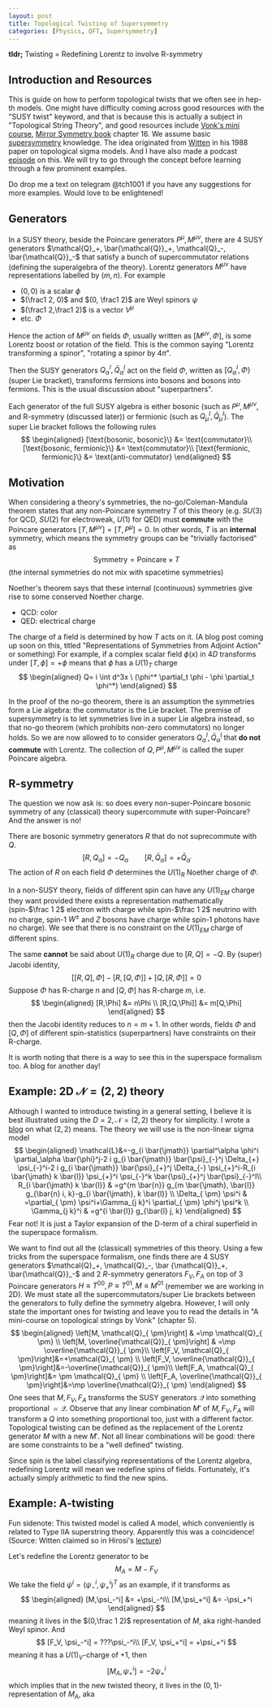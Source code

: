```yaml
---
layout: post
title: Topological Twisting of Supersymmetry
categories: [Physics, QFT, Supersymmetry]
---
```

**tldr;** Twisting = Redefining Lorentz to involve R-symmetry 
## Introduction and Resources
This is guide on how to perform topological twists that we often see in hep-th models. One might have difficulty coming across good resources with the "SUSY twist" keyword, and that is because this is actually a subject in "Topological String Theory", and good resources include [Vonk's mini course](http://arxiv.org/abs/hep-th/0504147), [Mirror Symmetry book](https://www.amazon.com/Mirror-Symmetry-Clay-Mathematics-Monographs/dp/0821829556) chapter 16. We assume basic [supersymmetry](http://www.damtp.cam.ac.uk/user/tong/susy.html) knowledge. The idea originated from [Witten](https://link.springer.com/article/10.1007/BF01466725) in his 1988 paper on topological sigma models. And I have also made a podcast [episode](https://youtu.be/6lpmmTGP9PU) on this. We will try to go through the concept before learning through a few prominent examples.

Do drop me a text on telegram @tch1001 if you have any suggestions for more examples. Would love to be enlightened!
## Generators
In a SUSY theory, beside the Poincare generators $P^{\mu}, M^{\mu\nu}$, there are 4 SUSY generators $\mathcal{Q}_+, \bar{\mathcal{Q}}_+, \mathcal{Q}_-, \bar{\mathcal{Q}}_-$ that satisfy a bunch of supercommutator relations (defining the superalgebra of the theory). Lorentz generators $M^{\mu\nu}$ have representations labelled by $(m,n)$. For example
- $(0,0)$ is a scalar $\phi$
- $(\frac1 2, 0)$ and $(0, \frac1 2)$ are Weyl spinors $\psi$
- $(\frac1 2,\frac1 2)$ is a vector $V^\mu$
- etc. $\Phi$

Hence the action of $M^{\mu\nu}$ on fields $\Phi$, usually written as $[M^{\mu\nu}, \Phi]$, is some Lorentz boost or rotation of the field. This is the common saying "Lorentz transforming a spinor", "rotating a spinor by $4\pi$".

Then the SUSY generators $Q^I_\alpha, \bar Q^I_{\dot\alpha}$ act on the field $\Phi$, written as $[Q^I_\alpha, \Phi\}$ (super Lie bracket), transforms fermions into bosons and bosons into fermions. This is the usual discussion about "superpartners".

Each generator of the full SUSY algebra is either bosonic (such as $P^\mu, M^{\mu\nu}$, and R-symmetry (discussed later)) or fermionic (such as $Q^I_\mu, \bar{Q}^I_\mu$). The super Lie bracket follows the following rules
$$
\begin{aligned}
[\text{bosonic, bosonic}\} &= \text{commutator}\\
[\text{bosonic, fermionic}\} &= \text{commutator}\\
[\text{fermionic, fermionic}\} &= \text{anti-commutator}
\end{aligned}
$$

## Motivation
When considering a theory's symmetries, the no-go/Coleman-Mandula theorem states that any non-Poincare symmetry $T$ of this theory (e.g. $SU(3)$ for QCD, $SU(2)$ for electroweak, $U(1)$ for QED) must **commute** with the Poincare generators $[T,M^{\mu\nu}] = [T,P^\mu] = 0$. In other words, $T$ is an **internal** symmetry, which means the symmetry groups can be "trivially factorised" as
$$\text{Symmetry} = \text{Poincare} \times T$$
(the internal symmetries do not mix with spacetime symmetries)

Noether's theorem says that these internal (continuous) symmetries give rise to some conserved Noether charge. 
- QCD: color
- QED: electrical charge

The charge of a field is determined by how $T$ acts on it. (A blog post coming up soon on this, titled "Representations of Symmetries from Adjoint Action" or something) For example, if a complex scalar field $\phi(x)$ in $4D$ transforms under $[T, \phi]=+\phi$ means that $\phi$ has a $U(1)_T$ charge 
$$
\begin{aligned}
Q= i \int d^3x \ (\phi^* \partial_t \phi - \phi \partial_t \phi^*)
\end{aligned}
$$

In the proof of the no-go theorem, there is an assumption the symmetries form a Lie algebra: the commutator is the Lie bracket. The premise of supersymmetry is to let symmetries live in a super Lie algebra instead, so that no-go theorem (which prohibits non-zero commutators) no longer holds. So we are now allowed to to consider generators $Q^I_\alpha, \bar Q^I_{\dot\alpha}$ that **do not commute** with Lorentz. The collection of $Q,P^\mu,M^{\mu\nu}$ is called the super Poincare algebra.

## R-symmetry
The question we now ask is: so does every non-super-Poincare bosonic symmetry of any (classical) theory supercommute with super-Poincare? And the answer is no!

There are bosonic symmetry generators $R$ that do not suprecommute with $Q$. 
$$[R,Q_\alpha]=-Q_\alpha \qquad [R,\bar Q_{\dot\alpha}]=+\bar Q_{\dot\alpha}$$
The action of $R$ on each field $\Phi$ determines the $U(1)_R$ Noether charge of $\Phi$. 

In a non-SUSY theory, fields of different spin can have any $U(1)_{EM}$ charge they want provided there exists a representation mathematically (spin-$\frac 1 2$ electron with charge while spin-$\frac 1 2$ neutrino with no charge, spin-$1$ $W^{\pm}$ and $Z$ bosons have charge while spin-$1$ photons have no charge). We see that there is no constraint on the $U(1)_{EM}$ charge of different spins.  

The same **cannot** be said about $U(1)_R$ charge due to $[R,Q]=-Q$. By (super) Jacobi identity, 
$$[[R,Q],\Phi] - [R,[Q,\Phi]] + [Q, [R, \Phi]] = 0$$
Suppose $\Phi$ has R-charge $n$ and $[Q,\Phi]$ has R-charge $m$, i.e.
$$
\begin{aligned}
[R,\Phi] &= n\Phi \\
[R,[Q,\Phi]] &= m[Q,\Phi]
\end{aligned}
$$
then the Jacobi identity reduces to $n=m+1$. In other words, fields $\Phi$ and $[Q,\Phi]$ of different spin-statistics (superpartners) have constraints on their R-charge. 

It is worth noting that there is a way to see this in the superspace formalism too. A blog for another day!

## Example: 2D $\mathcal{N} = (2,2)$ theory
Although I wanted to introduce twisting in a general setting, I believe it is best illustrated using the $D=2, \mathcal{N}=(2,2)$ theory for simplicity. I wrote a [blog](https://tch1001.github.io/physics/qft/2023/02/28/susy.html) on what $(2,2)$ means. The theory we will use is the non-linear sigma model
$$
\begin{aligned}
\mathcal{L}&=-g_{i \bar{\jmath}} \partial^\alpha \phi^i \partial_\alpha \bar{\phi}^j-2 i g_{i \bar{\jmath}} \bar{\psi}_{-}^j \Delta_{+} \psi_{-}^i-2 i g_{i \bar{\jmath}} \bar{\psi}_{+}^j \Delta_{-} \psi_{+}^i-R_{i \bar{\jmath} k \bar{l}} \psi_{+}^i \psi_{-}^k \bar{\psi}_{+}^j \bar{\psi}_{-}^l\\
R_{i \bar{\jmath} k \bar{l}} & =g^{m \bar{n}} g_{m \bar{\jmath}, \bar{l}} g_{\bar{n} i, k}-g_{i \bar{\jmath}, k \bar{l}} \\
\Delta_{ \pm} \psi^i & =\partial_{ \pm} \psi^i+\Gamma_{j k}^i \partial_{ \pm} \phi^j \psi^k \\
\Gamma_{j k}^i & =g^{i \bar{l}} g_{\bar{l} j, k}
\end{aligned}
$$
Fear not! It is just a Taylor expansion of the D-term of a chiral superfield in the superspace formalism. 

We want to find out all the (classical) symmetries of this theory. Using a few tricks from the superspace formalism, one finds there are $4$ SUSY generators $\mathcal{Q}_+, \mathcal{Q}_-, \bar {\mathcal{Q}}_+, \bar{\mathcal{Q}}_-$ and $2\ R$-symmetry generators $F_V, F_A$ on top of $3$ Poincare generators $H\equiv T^{00},P\equiv T^{01},M\equiv M^{01}$ (remember we are working in 2D). We must state all the supercommutators/super Lie brackets between the generators to fully define the symmetry algebra. However, I will only state the important ones for twisting and leave you to read the details in "A mini-course on topological strings by Vonk" (chapter 5). 
$$
\begin{aligned}
\left[M, \mathcal{Q}_{ \pm}\right]  & =\mp \mathcal{Q}_{ \pm} \\
\left[M, \overline{\mathcal{Q}}_{ \pm}\right]  & =\mp \overline{\mathcal{Q}}_{ \pm}\\
\left[F_V, \mathcal{Q}_{ \pm}\right]&=+\mathcal{Q}_{ \pm} \\
\left[F_V, \overline{\mathcal{Q}}_{ \pm}\right]&=-\overline{\mathcal{Q}}_{ \pm}\\
\left[F_A, \mathcal{Q}_{ \pm}\right]&= \pm \mathcal{Q}_{ \pm} \\
\left[F_A, \overline{\mathcal{Q}}_{ \pm}\right]&=\mp \overline{\mathcal{Q}}_{ \pm}
\end{aligned}
$$
One sees that $M,F_V,F_A$ transforms the SUSY generators $\mathcal{Q}$ into something proportional $\propto \mathcal{Q}$. Observe that any linear combination $M'$ of $M, F_V, F_A$ will transform a $Q$ into something proportional too, just with a different factor. Topological twisting can be defined as the replacement of the Lorentz generator $M$ with a new $M'$. Not all linear combinations will be good: there are some constraints to be a "well defined" twisting. 

Since spin is the label classifying representations of the Lorentz algebra, redefining Lorentz will mean we redefine spins of fields. Fortunately, it's actually simply arithmetic to find the new spins.

## Example: A-twisting

Fun sidenote: This twisted model is called A model, which conveniently is related to Type IIA superstring theory. Apparently this was a coincidence! (Source: Witten claimed so in Hirosi's [lecture](https://youtu.be/vBo0tJeO_4w))

Let's redefine the Lorentz generator to be
$$ M_A = M-F_V$$
We take the field $\psi^i = (\psi_-^i, \psi_+^i)^T$ as an example, if it transforms as 
$$
\begin{aligned}
[M,\psi_-^i] &= +\psi_-^i\\
[M,\psi_+^i] &= -\psi_+^i
\end{aligned}
$$ 
meaning it lives in the $(0,\frac 1 2)$  representation of $M$, aka right-handed Weyl spinor. And 
$$
[F_V, \psi_-^i] = ???\psi_-^i\\
[F_V, \psi_+^i] = +\psi_+^i
$$ 
meaning it has a $U(1)_V$-charge of $+1$, then 
$$
[M_A, \psi_+^i] = -2\psi_+^i
$$
which implies that in the new twisted theory, it lives in the $(0, 1)$-representation of $M_A$, aka 